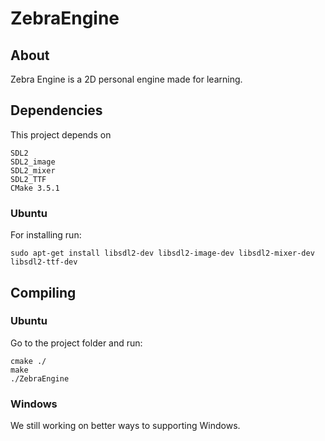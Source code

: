 # ZebraEngine
## About

<p align="justify">
Zebra Engine is a 2D personal engine made for learning.
</p>

## Dependencies

<p align="justify">
This project depends on

    SDL2
    SDL2_image
    SDL2_mixer
    SDL2_TTF
    CMake 3.5.1
</p>

### Ubuntu

<p align="justify">
For installing run:
    
    sudo apt-get install libsdl2-dev libsdl2-image-dev libsdl2-mixer-dev libsdl2-ttf-dev
</p>

## Compiling
### Ubuntu

<p align="justify">
Go to the project folder and run:

    cmake ./
    make
    ./ZebraEngine
</p>

### Windows

<p align="justify">
We still working on better ways to supporting Windows.
</p>